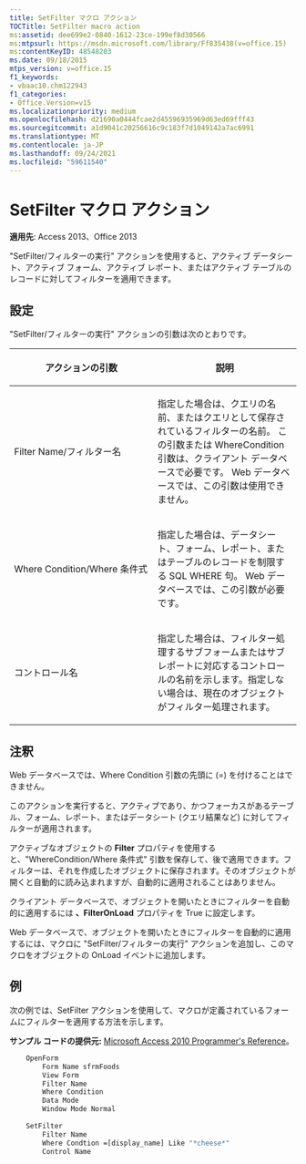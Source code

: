 ```yaml
---
title: SetFilter マクロ アクション
TOCTitle: SetFilter macro action
ms:assetid: dee699e2-0840-1612-23ce-199ef8d30566
ms:mtpsurl: https://msdn.microsoft.com/library/Ff835438(v=office.15)
ms:contentKeyID: 48548203
ms.date: 09/18/2015
mtps_version: v=office.15
f1_keywords:
- vbaac10.chm122943
f1_categories:
- Office.Version=v15
ms.localizationpriority: medium
ms.openlocfilehash: d21690a0444fcae2d45596935969d63ed69fff43
ms.sourcegitcommit: a1d9041c20256616c9c183f7d1049142a7ac6991
ms.translationtype: MT
ms.contentlocale: ja-JP
ms.lasthandoff: 09/24/2021
ms.locfileid: "59611540"
---
```

# <a name="setfilter-macro-action"></a>SetFilter マクロ アクション

**適用先**: Access 2013、Office 2013

"SetFilter/フィルターの実行" アクションを使用すると、アクティブ データシート、アクティブ フォーム、アクティブ レポート、またはアクティブ テーブルのレコードに対してフィルターを適用できます。

## <a name="setting"></a>設定

"SetFilter/フィルターの実行" アクションの引数は次のとおりです。

<table>
<colgroup>
<col style="width: 50%" />
<col style="width: 50%" />
</colgroup>
<thead>
<tr class="header">
<th><p>アクションの引数</p></th>
<th><p>説明</p></th>
</tr>
</thead>
<tbody>
<tr class="odd">
<td><p>Filter Name/フィルター名</p></td>
<td><p>指定した場合は、クエリの名前、またはクエリとして保存されているフィルターの名前。 この引数または WhereCondition 引数は、クライアント データベースで必要です。 Web データベースでは、この引数は使用できません。</p></td>
</tr>
<tr class="even">
<td><p>Where Condition/Where 条件式</p></td>
<td><p>指定した場合は、データシート、フォーム、レポート、またはテーブルのレコードを制限する SQL WHERE 句。 Web データベースでは、この引数が必要です。</p></td>
</tr>
<tr class="odd">
<td><p>コントロール名</p></td>
<td><p>指定した場合は、フィルター処理するサブフォームまたはサブレポートに対応するコントロールの名前を示します。指定しない場合は、現在のオブジェクトがフィルター処理されます。</p></td>
</tr>
</tbody>
</table>


## <a name="remarks"></a>注釈

Web データベースでは、Where Condition 引数の先頭に (=) を付けることはできません。

このアクションを実行すると、アクティブであり、かつフォーカスがあるテーブル、フォーム、レポート、またはデータシート (クエリ結果など) に対してフィルターが適用されます。

アクティブなオブジェクトの **Filter** プロパティを使用すると、"WhereCondition/Where 条件式" 引数を保存して、後で適用できます。フィルターは、それを作成したオブジェクトに保存されます。そのオブジェクトが開くと自動的に読み込まれますが、自動的に適用されることはありません。

クライアント データベースで、オブジェクトを開いたときにフィルターを自動的に適用するには **、FilterOnLoad** プロパティを True に設定します。

Web データベースで、オブジェクトを開いたときにフィルターを自動的に適用するには、マクロに "SetFilter/フィルターの実行" アクションを追加し、このマクロをオブジェクトの OnLoad イベントに追加します。

## <a name="example"></a>例

次の例では、SetFilter アクションを使用して、マクロが定義されているフォームにフィルターを適用する方法を示します。

**サンプル コードの提供元:** [Microsoft Access 2010 Programmer's Reference](https://www.amazon.com/Microsoft-Access-2010-Programmers-Reference/dp/8126528125)。

```vb
    OpenForm
        Form Name sfrmFoods
        View Form
        Filter Name
        Where Condition
        Data Mode
        Window Mode Normal
    
    SetFilter
        Filter Name
        Where Condtion =[display_name] Like "*cheese*"
        Control Name
```
